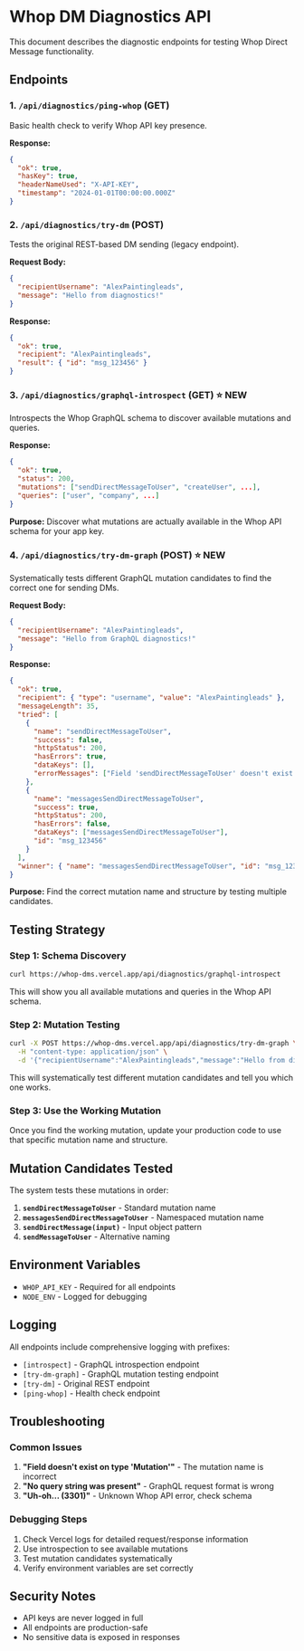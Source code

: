 # Whop DM Diagnostics API

This document describes the diagnostic endpoints for testing Whop Direct Message functionality.

## Endpoints

### 1. `/api/diagnostics/ping-whop` (GET)
Basic health check to verify Whop API key presence.

**Response:**
```json
{
  "ok": true,
  "hasKey": true,
  "headerNameUsed": "X-API-KEY",
  "timestamp": "2024-01-01T00:00:00.000Z"
}
```

### 2. `/api/diagnostics/try-dm` (POST)
Tests the original REST-based DM sending (legacy endpoint).

**Request Body:**
```json
{
  "recipientUsername": "AlexPaintingleads",
  "message": "Hello from diagnostics!"
}
```

**Response:**
```json
{
  "ok": true,
  "recipient": "AlexPaintingleads",
  "result": { "id": "msg_123456" }
}
```

### 3. `/api/diagnostics/graphql-introspect` (GET) ⭐ NEW
Introspects the Whop GraphQL schema to discover available mutations and queries.

**Response:**
```json
{
  "ok": true,
  "status": 200,
  "mutations": ["sendDirectMessageToUser", "createUser", ...],
  "queries": ["user", "company", ...]
}
```

**Purpose:** Discover what mutations are actually available in the Whop API schema for your app key.

### 4. `/api/diagnostics/try-dm-graph` (POST) ⭐ NEW
Systematically tests different GraphQL mutation candidates to find the correct one for sending DMs.

**Request Body:**
```json
{
  "recipientUsername": "AlexPaintingleads",
  "message": "Hello from GraphQL diagnostics!"
}
```

**Response:**
```json
{
  "ok": true,
  "recipient": { "type": "username", "value": "AlexPaintingleads" },
  "messageLength": 35,
  "tried": [
    {
      "name": "sendDirectMessageToUser",
      "success": false,
      "httpStatus": 200,
      "hasErrors": true,
      "dataKeys": [],
      "errorMessages": ["Field 'sendDirectMessageToUser' doesn't exist on type 'Mutation'"]
    },
    {
      "name": "messagesSendDirectMessageToUser",
      "success": true,
      "httpStatus": 200,
      "hasErrors": false,
      "dataKeys": ["messagesSendDirectMessageToUser"],
      "id": "msg_123456"
    }
  ],
  "winner": { "name": "messagesSendDirectMessageToUser", "id": "msg_123456" }
}
```

**Purpose:** Find the correct mutation name and structure by testing multiple candidates.

## Testing Strategy

### Step 1: Schema Discovery
```bash
curl https://whop-dms.vercel.app/api/diagnostics/graphql-introspect
```

This will show you all available mutations and queries in the Whop API schema.

### Step 2: Mutation Testing
```bash
curl -X POST https://whop-dms.vercel.app/api/diagnostics/try-dm-graph \
  -H "content-type: application/json" \
  -d '{"recipientUsername":"AlexPaintingleads","message":"Hello from diagnostics!"}'
```

This will systematically test different mutation candidates and tell you which one works.

### Step 3: Use the Working Mutation
Once you find the working mutation, update your production code to use that specific mutation name and structure.

## Mutation Candidates Tested

The system tests these mutations in order:

1. **`sendDirectMessageToUser`** - Standard mutation name
2. **`messagesSendDirectMessageToUser`** - Namespaced mutation name
3. **`sendDirectMessage(input)`** - Input object pattern
4. **`sendMessageToUser`** - Alternative naming

## Environment Variables

- `WHOP_API_KEY` - Required for all endpoints
- `NODE_ENV` - Logged for debugging

## Logging

All endpoints include comprehensive logging with prefixes:
- `[introspect]` - GraphQL introspection endpoint
- `[try-dm-graph]` - GraphQL mutation testing endpoint
- `[try-dm]` - Original REST endpoint
- `[ping-whop]` - Health check endpoint

## Troubleshooting

### Common Issues

1. **"Field doesn't exist on type 'Mutation'"** - The mutation name is incorrect
2. **"No query string was present"** - GraphQL request format is wrong
3. **"Uh-oh... (3301)"** - Unknown Whop API error, check schema

### Debugging Steps

1. Check Vercel logs for detailed request/response information
2. Use introspection to see available mutations
3. Test mutation candidates systematically
4. Verify environment variables are set correctly

## Security Notes

- API keys are never logged in full
- All endpoints are production-safe
- No sensitive data is exposed in responses
